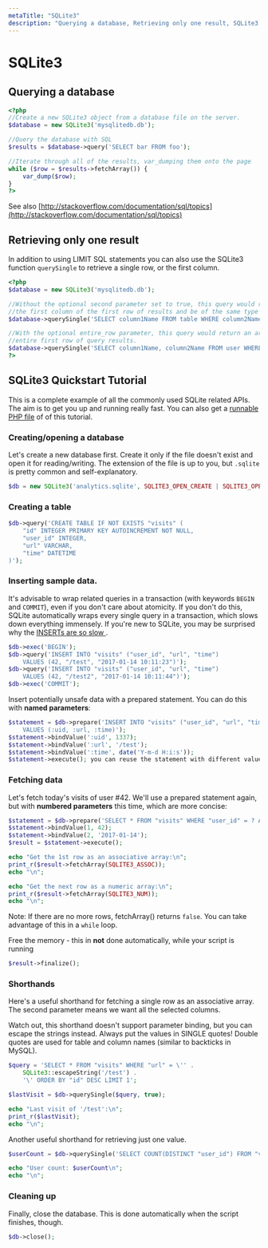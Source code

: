 ```yaml
---
metaTitle: "SQLite3"
description: "Querying a database, Retrieving only one result, SQLite3 Quickstart Tutorial"
---
```


# SQLite3



## Querying a database


```php
<?php
//Create a new SQLite3 object from a database file on the server.
$database = new SQLite3('mysqlitedb.db');

//Query the database with SQL
$results = $database->query('SELECT bar FROM foo');

//Iterate through all of the results, var_dumping them onto the page
while ($row = $results->fetchArray()) {
    var_dump($row);
}
?>

```

See also [http://stackoverflow.com/documentation/sql/topics](http://stackoverflow.com/documentation/sql/topics)



## Retrieving only one result


In addition to using LIMIT SQL statements you can also use the SQLite3 function `querySingle` to retrieve a single row, or the first column.

```php
<?php
$database = new SQLite3('mysqlitedb.db');

//Without the optional second parameter set to true, this query would return just
//the first column of the first row of results and be of the same type as columnName
$database->querySingle('SELECT column1Name FROM table WHERE column2Name=1');

//With the optional entire_row parameter, this query would return an array of the
//entire first row of query results.
$database->querySingle('SELECT column1Name, column2Name FROM user WHERE column3Name=1', true);
?>

```



## SQLite3 Quickstart Tutorial


This is a complete example of all the commonly used SQLite related APIs. The aim is to get you up and running really fast. You can also get a [runnable PHP file](https://gist.github.com/bladeSk/6294d3266370868601a7d2e50285dbf5) of of this tutorial.

### Creating/opening a database

Let's create a new database first. Create it only if the file doesn't exist and open it for reading/writing.
The extension of the file is up to you, but `.sqlite` is pretty common and self-explanatory.

```php
$db = new SQLite3('analytics.sqlite', SQLITE3_OPEN_CREATE | SQLITE3_OPEN_READWRITE);

```

### Creating a table

```php
$db->query('CREATE TABLE IF NOT EXISTS "visits" (
    "id" INTEGER PRIMARY KEY AUTOINCREMENT NOT NULL,
    "user_id" INTEGER,
    "url" VARCHAR,
    "time" DATETIME
)');

```

### Inserting sample data.

It's advisable to wrap related queries in a transaction (with keywords `BEGIN` and `COMMIT`),
even if you don't care about atomicity. If you don't do this, SQLite automatically wraps every single query in a transaction, which slows down everything immensely. If you're new to SQLite, you may be surprised why the [INSERTs are so slow ](http://stackoverflow.com/a/3852082/388994).

```php
$db->exec('BEGIN');
$db->query('INSERT INTO "visits" ("user_id", "url", "time")
    VALUES (42, "/test", "2017-01-14 10:11:23")');
$db->query('INSERT INTO "visits" ("user_id", "url", "time")
    VALUES (42, "/test2", "2017-01-14 10:11:44")');
$db->exec('COMMIT');

```

Insert potentially unsafe data with a prepared statement.
You can do this with **named parameters**:

```php
$statement = $db->prepare('INSERT INTO "visits" ("user_id", "url", "time")
    VALUES (:uid, :url, :time)');
$statement->bindValue(':uid', 1337);
$statement->bindValue(':url', '/test');
$statement->bindValue(':time', date('Y-m-d H:i:s'));
$statement->execute(); you can reuse the statement with different values

```

### Fetching data

Let's fetch today's visits of user #42.
We'll use a prepared statement again, but with **numbered parameters** this time, which are more concise:

```php
$statement = $db->prepare('SELECT * FROM "visits" WHERE "user_id" = ? AND "time" >= ?');
$statement->bindValue(1, 42);
$statement->bindValue(2, '2017-01-14');
$result = $statement->execute();

echo "Get the 1st row as an associative array:\n";
print_r($result->fetchArray(SQLITE3_ASSOC));
echo "\n";

echo "Get the next row as a numeric array:\n";
print_r($result->fetchArray(SQLITE3_NUM));
echo "\n";

```

> 
Note: If there are no more rows, fetchArray() returns `false`. You can take advantage of this in a `while` loop.


Free the memory - this in **not** done automatically, while your script is running

```php
$result->finalize();

```

### Shorthands

Here's a useful shorthand for fetching a single row as an associative array.
The second parameter means we want all the selected columns.

Watch out, this shorthand doesn't support parameter binding, but you can
escape the strings instead.
Always put the values in SINGLE quotes! Double quotes are used for table
and column names (similar to backticks in MySQL).

```php
$query = 'SELECT * FROM "visits" WHERE "url" = \'' .
    SQLite3::escapeString('/test') .
    '\' ORDER BY "id" DESC LIMIT 1';

$lastVisit = $db->querySingle($query, true);

echo "Last visit of '/test':\n";
print_r($lastVisit);
echo "\n";

```

Another useful shorthand for retrieving just one value.

```php
$userCount = $db->querySingle('SELECT COUNT(DISTINCT "user_id") FROM "visits"');

echo "User count: $userCount\n";
echo "\n";

```

### Cleaning up

Finally, close the database.
This is done automatically when the script finishes, though.

```php
$db->close();

```

